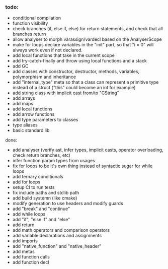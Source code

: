 ### todo:
- conditional compilation
- function visibility
- check branches (if, else if, else) for return statements, and check that all branches return
- allow analyser to morph varassign/vardecl based on the AnalyserScope
- make for loops declare variables in the "init" part, so that "i = 0" will always work even if not declared.
- add local functions that take in the current scope
- add try-catch-finally and throw using local functions and a stack
- add GC
- add classes with constructor, destructor, methods, variables, polymorphism and inheritance
- add "internal_type" meta so that a class can represent a primitive type instead of a struct ("this" could become an int for example)
- add string class with implicit cast from/to "CString"
- add arrays
- add maps
- add local functions
- add arrow functions
- add type parameters to classes
- type aliases
- basic standard lib

done:
- add analyser (verify ast, infer types, implicit casts, operator overloading, check return branches, etc)
- infer function param types from usages
- fix for loops to be it's own thing instead of syntactic sugar for while loops
- add ternary conditionals
- add for loops
- setup CI to run tests
- fix include paths and stdlib path
- add build systemn (like cmake)
- modify generation to use headers and modify guards
- add "break" and "continue"
- add while loops
- add "if", "else if" and "else"
- add return
- add math operators and comparison operators
- add variable declarations and assignments
- add imports
- add "native_function" and "native_header"
- add metas
- add function calls
- add function decl